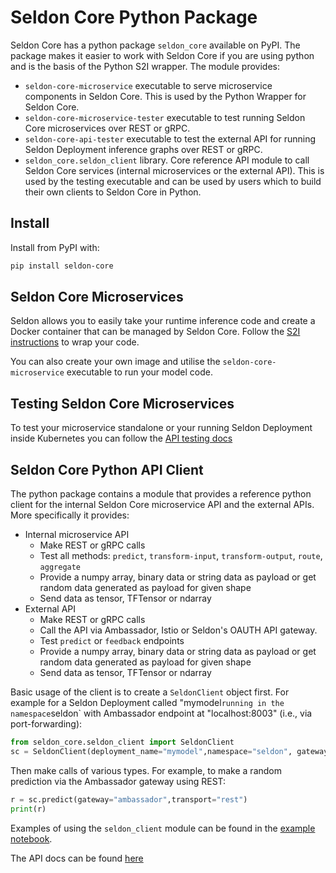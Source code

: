 # Seldon Core Python Package

Seldon Core has a python package `seldon_core` available on PyPI. The package makes it easier to work with Seldon Core if you are using python and is the basis of the Python S2I wrapper. The module provides:

 * `seldon-core-microservice` executable to serve microservice components in Seldon Core. This is used by the Python Wrapper for Seldon Core.
 * `seldon-core-microservice-tester` executable to test running Seldon Core microservices over REST or gRPC.
 * `seldon-core-api-tester` executable to test the external API for running Seldon Deployment inference graphs over REST or gRPC.
 * `seldon_core.seldon_client` library. Core reference API module to call Seldon Core services (internal microservices or the external API). This is used by the testing executable and can be used by users which to build their own clients to Seldon Core in Python.

## Install

Install from PyPI with:

```bash
pip install seldon-core
```

## Seldon Core Microservices

Seldon allows you to easily take your runtime inference code and create a Docker container that can be managed by Seldon Core. Follow the [S2I instructions](../wrappers/python.md) to wrap your code.

You can also create your own image and utilise the `seldon-core-microservice` executable to run your model code.

## Testing Seldon Core Microservices

To test your microservice standalone or your running Seldon Deployment inside Kubernetes you can follow the [API testing docs](../workflow/api-testing.md)


## Seldon Core Python API Client

The python package contains a module that provides a reference python client for the internal Seldon Core microservice API and the external APIs. More specifically it provides:

 * Internal microservice API
    * Make REST or gRPC calls
    * Test all methods: `predict`, `transform-input`, `transform-output`, `route`, `aggregate`
    * Provide a numpy array, binary data or string data as payload or get random data generated as payload for given shape
    * Send data as tensor, TFTensor or ndarray
 * External API
    * Make REST or gRPC calls
    * Call the API via Ambassador, Istio or Seldon's OAUTH API gateway.
    * Test `predict` or `feedback` endpoints
    * Provide a numpy array, binary data or string data as payload or get random data generated as payload for given shape
    * Send data as tensor, TFTensor or ndarray

Basic usage of the client is to create a `SeldonClient` object first. For example for a Seldon Deployment called "mymodel` running in the namespace `seldon` with Ambassador endpoint at "localhost:8003" (i.e., via port-forwarding):

```python
from seldon_core.seldon_client import SeldonClient
sc = SeldonClient(deployment_name="mymodel",namespace="seldon", gateway_endpoint="localhost:8003")
```

Then make calls of various types. For example, to make a random prediction  via the Ambassador gateway using REST:

```python
r = sc.predict(gateway="ambassador",transport="rest")
print(r)
```

Examples of using the `seldon_client` module can be found in the [example notebook](../examples/helm_examples.html).

The API docs can be found [here](api/seldon_core.html#module-seldon_core.seldon_client)
